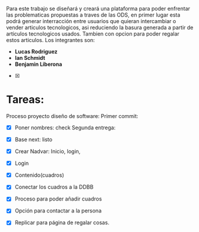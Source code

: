 Para este trabajo se diseñará y creará una plataforma para poder enfrentar las problematicas propuestas a traves de las ODS, en primer lugar esta podrá generar interracción entre usuarios que quieran intercambiar o vender articulos tecnologicos, asi reduciendo la basura generada a partir de articulos tecnologicos usados. Tambien con opcion para poder regalar estos articulos. 
Los integrantes son: 

* **Lucas Rodriguez**
* **Ian Schmidt**
* **Benjamin Liberona**
- [x] 
# Tareas:
Proceso proyecto diseño de software:
Primer commit:
- [x] 	Poner nombres: check
Segunda entrega:
- [x] Base next: listo
- [x] Crear Nadvar: Inicio, login, 
- [x] Login
- [x] Contenido(cuadros)
- [x] Conectar los cuadros a la DDBB
- [x] Proceso para poder añadir cuadros
- [x] Opción para contactar a la persona
- [x] Replicar para página de regalar cosas.

